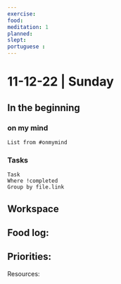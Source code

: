 ```yaml
---
exercise: 
food:
meditation: 1
planned:
slept:
portuguese :
---
```


# 11-12-22 | Sunday

## In the beginning

### on my mind
```dataview
List from #onmymind
```
### Tasks
```dataview
Task
Where !completed
Group by file.link
```


## Workspace


Food log:
- 

Priorities:
- 

Resources: